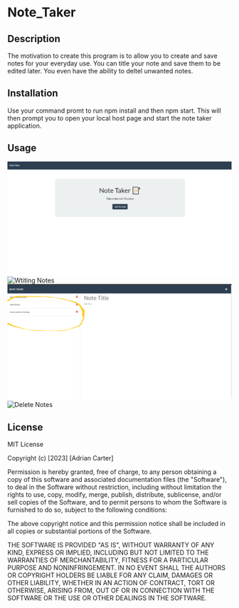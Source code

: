 # Note_Taker

## Description

The motivation to create this program is to allow you to create and save notes for your everyday use. You can title your note and save them to be edited later. You even have the ability to deltel unwanted notes.

## Installation

Use your command promt to run npm install and then npm start. This will then prompt you to open your local host page and start the note taker application.

## Usage

![Homepage](images/Homepage.png)
![Wtiting Notes](images/WtitingNotes.png)
![Saving Notes](images/SavedNotes.png)
![Delete Notes](images/DeleteNotes.png)


## License

MIT License

Copyright (c) [2023] [Adrian Carter]

Permission is hereby granted, free of charge, to any person obtaining a copy
of this software and associated documentation files (the "Software"), to deal
in the Software without restriction, including without limitation the rights
to use, copy, modify, merge, publish, distribute, sublicense, and/or sell
copies of the Software, and to permit persons to whom the Software is
furnished to do so, subject to the following conditions:

The above copyright notice and this permission notice shall be included in all
copies or substantial portions of the Software.

THE SOFTWARE IS PROVIDED "AS IS", WITHOUT WARRANTY OF ANY KIND, EXPRESS OR
IMPLIED, INCLUDING BUT NOT LIMITED TO THE WARRANTIES OF MERCHANTABILITY,
FITNESS FOR A PARTICULAR PURPOSE AND NONINFRINGEMENT. IN NO EVENT SHALL THE
AUTHORS OR COPYRIGHT HOLDERS BE LIABLE FOR ANY CLAIM, DAMAGES OR OTHER
LIABILITY, WHETHER IN AN ACTION OF CONTRACT, TORT OR OTHERWISE, ARISING FROM,
OUT OF OR IN CONNECTION WITH THE SOFTWARE OR THE USE OR OTHER DEALINGS IN THE
SOFTWARE.